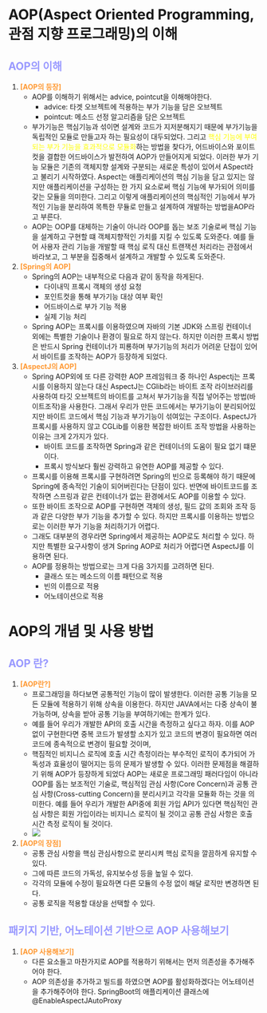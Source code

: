 # AOP(Aspect Oriented Programming, 관점 지향 프로그래밍)의 이해
## __<span style="color:#9999ff"> AOP의 이해</span>__
1. __<span style="color:#ff9933">[AOP의 등장]</span>__
   - AOP를 이해하기 위해서는 advice, pointcut을 이해해야한다.
     - advice: 타겟 오브젝트에 적용하는 부가 기능을 담은 오브젝트
     - pointcut: 메소드 선정 알고리즘을 담은 오브젝트
   - 부가기능은 핵심기능과 섞이면 설계와 코드가 지저분해지기 때문에 부가기능을 독립적인 모듈로 만들고자 하는 필요성이 대두되었다. 그리고 <span style="color:#ff0f">핵심 기능에 부여되는 부가 기능을 효과적으로 모듈화</span>하는 방법을 찾다가, 어드바이스와 포이트컷을 결합한 어드바이스가 발전하여 AOP가 만들어지게 되었다. 이러한 부가 기능 모듈은 기존의 객체지향 설계와 구분되는 새로운 특성이 있어서 ASpect라고 불리기 시작하였다. Aspect는 애플리케이션의 핵심 기능을 담고 있지는 않지만 애플리케이션을 구성하는 한 가지 요소로써 핵심 기능에 부가되어 의미를 갖는 모듈을 의미한다. 그리고 이렇게 애플리케이션의 핵심적인 기능에서 부가적인 기능을 분리하여 목특한 무듈로 만들고 설계하여 개발하는 방법을AOP라고 부른다.
   - AOP는 OOP를 대체하는 기술이 아니라 OOP를 돕는 보조 기술로써 핵심 기능을 설계하고 구현할 떄 객체지향적인 가치를 지킬 수 있도록 도와준다. 예를 들어 사용자 관리 기능을 개발할 때 핵심 로직 대신 트랜잭션 처리라는 관점에서 바라보고, 그 부분을 집중해서 설계하고 개발할 수 있도록 도와준다.
2. __<span style="color:#ff9933">[Spring의 AOP]</span>__
   - Spring의 AOP는 내부적으로 다음과 같이 동작을 하게된다.
     - 다이내믹 프록시 객체의 생성 요청
     - 포인트컷을 통해 부가기능 대상 여부 확인
     - 어드바이스로 부가 기능 적용
     - 실제 기능 처리
   - Spring AOP는 프록시를 이용하였으며 자바의 기본 JDK와 스프링 컨테이너 외에는 특별한 기술이나 환경이 필요로 하지 않는다. 하지만 이러한 프록시 방법은 반드시 Spring 컨테이너가 피룡하며 부가기능의 처리가 어려운 단접이 있어서 바이트를 조작하는 AOP가 등장하게 되었다.
3. __<span style="color:#ff9933">[AspectJ의 AOP]</span>__
   - Spring AOP외에 또 다른 강력한 AOP 프레임워크 중 하나인 Aspectj는 프록시를 이용하지 않는다 대신 AspectJ는 CGlib라는 바이트 조작 라이브러리를 사용하여 타깃 오브젝트의 바이트를 고쳐서 부가기능을 직접 넣어주는 방법(바이트조작)을 사용한다. 그래서 우리가 만든 코드에서는 부가기능이 분리되어있지만 바이트 코드에서 핵심 기능과 부가기능이 섞여있는 구조이다. AspectJ가 프록시를 사용하지 않고 CGLib를 이용한 복잡한 바이트 조작 방법을 사용하는 이유는 크게 2가지가 있다.
     - 바이트 코드를 조작하면 Spring과 같은 컨테이너의 도움이 필요 없기 떄문이다.
     - 프록시 방식보다 훨씬 강력하고 유연한 AOP를 제공할 수 있다.
   - 프록시를 이용해 프록시를 구현하려면 Spring의 빈으로 등록해야 하기 때문에 Spring에 종속적인 기술이 되어버린다는 단점이 있다. 반면에 바이트코드를 조작하면 스프링과 같은 컨테이너가 없는 환경에서도 AOP를 이용할 수 있다.
   - 또한 바이트 조작으로 AOP를 구현하면 객체의 생성, 필드 값의 조회와 조작 등과 같은 다양한 부가 기능을 추가할 수 있다. 하지만 프록시를 이용하는 방법으로는 이러한 부가 기능을 처리하기가 어렵다.
   - 그래도 대부분의 경우라면 Spring에서 제공하는 AOP로도 처리할 수 있다. 하지만 특별한 요구사항이 생겨 Spring AOP로 처리가 어렵다면 AspectJ를 이용하면 된다.
   - AOP를 정용하는 방법으로는 크게 다음 3가지를 고려하면 된다.
     - 클래스 또는 메소드의 이름 패턴으로 적용
     - 빈의 이름으로 적용
     - 어노테이션으로 적용
# AOP의 개념 및 사용 방법
## __<span style="color:#9999ff"> AOP 란?</span>__
1. __<span style="color:#ff9933">[AOP란?]</span>__
   - 프로그래밍을 하다보면 공통적인 기능이 많이 발생한다. 이러한 공통 기능을 모든 모듈에 적용하기 위해 상속을 이용한다. 하지만 JAVA에서는 다중 상속이 불가능하며, 상속을 받아 공통 기능을 부여하기에는 한계가 있다.
   - 예를 들어 우리가 개발한 API의 호출 시간을 측정하고 싶다고 하자. 이를 AOP없이 구현한다면 중복 코드가 발생할 소지가 있고 코드의 변경이 필요하면 여러 코드에 종속적으로 변경이 필요할 것이며,
   - 핵짐적인 비지니스 로직에 호출 시간 측정이라는 부수적인 로직이 추가되어 가독성과 효율성이 떨어지는 등의 문제가 발생할 수 있다. 이러한 문제점을 해결하기 위해 AOP가 등장하게 되었다 AOP는 새로운 프로그래밍 패러다임이 아니라 OOP를 돕는 보조적인 기술로, 핵심적임 관심 사항(Core Concern)과 공통 관심 사항(Cross-cutting Concern)을 분리시키고 각각을 모듈화 하는 것을 의미한다. 예를 들어 우리가 개발한 API중에 회원 가입 API가 있다면 핵심적인 관심 사항은 회원 가입이라는 비지니스 로직이 될 것이고 공통 관심 사항은 호출 시간 측정 로직이 될 것이다.
   - ![](https://img1.daumcdn.net/thumb/R1280x0/?scode=mtistory2&fname=https%3A%2F%2Fblog.kakaocdn.net%2Fdn%2FvbL54%2FbtqVbWXEFnj%2FdFxvFi9WX3JhaPA8qZrta1%2Fimg.png)
2. __<span style="color:#ff9933">[AOP의 장점]</span>__
   - 공통 관심 사항을 핵심 관심사항으로 분리시켜 핵심 로직을 깔끔하게 유지할 수 있다.
   - 그에 따른 코드의 가독성, 유지보수성 등을 높일 수 있다.
   - 각각의 모듈에 수정이 필요하면 다른 모듈의 수정 없이 해달 로직만 변경하면 된다.
   - 공통 로직을 적용할 대상을 선택할 수 있다.
## __<span style="color:#9999ff">패키지 기반, 어노테이션 기반으로 AOP 사용해보기</span>__
1. __<span style="color:#ff9933">[AOP 사용해보기]</span>__
   - 다른 요소들고 마찬가지로 AOP를 적용하기 위해서는 먼저 의존성을 추가해주어야 한다.
   - AOP 의존성을 추가하고 빌드를 하였으면 AOP를 활성화하겠다는 어노테이션을 추가해주어야 한다. SpringBoot의 애플리케이션 클래스에 @EnableAspectJAutoProxy